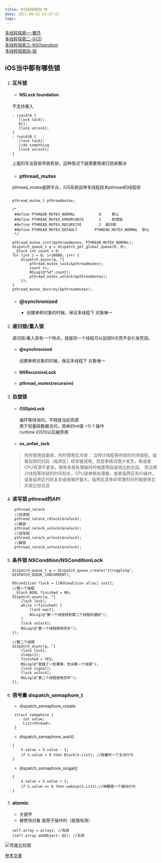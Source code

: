```yaml
---
title: 多线程探索四-锁
date: 2021-08-22 23:27:11
tags:
---
```

[多线程探索一-概念](../_posts/多线程探索一-概念.md)  
[多线程探索二-GCD](../_posts/多线程探索二-GCD.md)  
[多线程探索三-NSOperation](../_posts/多线程探索三-NSOperation.md)  
[多线程探索四-锁](../_posts/多线程探索四-锁.md)  

## iOS当中都有哪些锁  

1. ### 互斥锁 
   - #### NSLock  foundation 
    不支持重入
    ```
   - (void)A {
       [lock lock];
       B();
       [lock unlock];
   }
   - (void)B {
       [lock lock];
       //do something
       [lock unlock];
   }
    ```
   上面的写法容易导致死锁，这种情况下就需要用递归锁来解决   
   - ### pthread_mutex
     
    pthread_mutex是跨平台，iOS系统自带多线程技术pthread的线程锁 
    ```

    pthread_mutex_t pthreadmutex;
    
    /*
     #define PTHREAD_MUTEX_NORMAL           0     默认
     #define PTHREAD_MUTEX_ERRORCHECK       1     检错锁
     #define PTHREAD_MUTEX_RECURSIVE        2  递归锁
     #define PTHREAD_MUTEX_DEFAULT        PTHREAD_MUTEX_NORMAL  默认
     */

    pthread_mutex_init(&pthreadmutex, PTHREAD_MUTEX_NORMAL);
    dispatch_queue_t q = dispatch_get_global_queue(0, 0);
    __block int count = 0;
    for (int i = 0; i<10000; i++) {
        dispatch_async(q, ^{
            pthread_mutex_lock(&pthreadmutex);
            count ++;
            NSLog(@"%d",count);
            pthread_mutex_unlock(&pthreadmutex);
        });
    }
    pthread_mutex_destroy(&pthreadmutex);

    ```
   - ### @synchronized  
     - 创建单例对象的时候，保证多线程下 对象唯一
2. ### 递归锁/重入锁
   递归锁/重入锁有一个特点，就是同一个线程可以加锁N次而不会引发死锁。
   - #### @synchronized 
        创建单例对象的时候，保证多线程下 对象唯一
   - #### NSRecursiveLock
   - #### pthread_mutex(recursive)
3. ### 自旋锁
   - ####  OSSpinLock 
        循环等待询问，不释放当前资源  
        用于轻量级数据访问，简单的int值 +1/-1 操作   
        runtime
        iOS10以后被弃用
   - #### os_unfair_lock 
    > 何时使用自旋锁，何时使用互斥锁：
    当预计线程等待锁的时间很短，或者加锁的代码（临界区）经常被调用，但竞争情况很少发生，再或者CPU资源不紧张，拥有多核处理器的时候使用自旋锁比较合适。
    而当预计线程等待锁的时间较长，CPU是单核处理器，或者临界区有IO操作，或者临界区代码复杂或者循环量大，临界区竞争非常激烈的时候使用互斥锁比较合适


4. ### 读写锁 pthread的API 
   ```
    pthread_rwlock
    //加读锁
    pthread_rwlock_rdlock(&rwlock);
    //解锁
    pthread_rwlock_unlock(&rwlock);
    //加写锁
    pthread_rwlock_wrlock(&rwlock);
    //解锁
    pthread_rwlock_unlock(&rwlock);

   ```
5. ### 条件锁 NSCondition/NSConditionLock
    ```
    dispatch_queue_t q = dispatch_queue_create("struggle3g", DISPATCH_QUEUE_CONCURRENT);
    
    NSCondition *lock = [[NSCondition alloc] init];
    //第一个线程
    __block BOOL finished = NO;
    dispatch_async(q, ^{
        [lock lock];
        while (!finished) {
            [lock wait];
            NSLog(@"第一个线程得到第二个线程的通知");
        }
        [lock unlock];
        NSLog(@"第一个线程使用完毕");
    });
    
    //第二个线程
    dispatch_async(q, ^{
        [lock lock];
        sleep(2);
        finished = YES;
        NSLog(@"我做了一些事情，告诉第一个线程");
        [lock signal];
        [lock unlock];
        NSLog(@"第二个线程使用完毕");
    });
    ```
6. ### 信号量 dispatch_semaphore_t  
   - dispatch_semaphore_create
   ```
    struct semaphore {
        int value;
        List<thread>;
    }
    ```
    - dispatch_semaphore_wait()
    ```
    {
        S.value = S.value - 1;
        if S.value < 0 then Block(S.List); //阻塞时一个主动行为 
    }
    
    ```
    - dispatch_semaphore_singal()
    ```
    {
        S.value = S.value + 1;
        if S.value <= 0 then wakeup(S.List);//唤醒是一个被动行为
    }
    
    ```
   
7. ### atomic
   - 关键字
   - 被修饰对象 是原子操作的（赋值有效）    
    ```
   self.array = array1; //有效   
   [self.array addObject: @1]; //无效
   ```


![性能比较图](性能比较图.png) 

[参考文章](https://www.jianshu.com/p/6493794657de) 